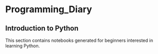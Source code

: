 # Programming_Diary
## Introduction to Python
This section contains notebooks generated for beginners interested in learning Python. 
